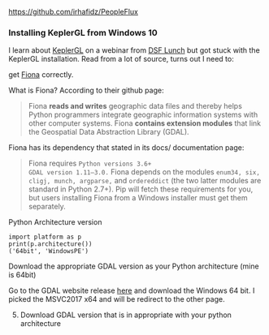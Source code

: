 https://github.com/irhafidz/PeopleFlux


### Installing KeplerGL from Windows 10

I learn about [KeplerGL](https://kepler.gl/) on a webinar from [DSF Lunch](https://www.datasciencefestival.com/event/dsf-lunch-learn-visualising-location-data-with-keplergl/) but got stuck with the KeplerGL installation. Read from a lot of source, turns out I need to:

get [Fiona](https://pypi.org/project/Fiona/) correctly.

What is Fiona? According to their github page:

> Fiona **reads and writes** geographic data files and thereby helps Python programmers integrate geographic information systems with other computer systems. Fiona **contains extension modules** that link the Geospatial Data Abstraction Library (GDAL).

Fiona has its dependency that stated in its docs/ documentation page:

> Fiona requires `Python versions 3.6+`  
> `GDAL version 1.11–3.0.` 
> Fiona depends on the modules `enum34, six, cligj, munch, argparse,` and `ordereddict` (the two latter modules are standard in Python
> 2.7+). Pip will fetch these requirements for you, but users installing Fiona from a Windows installer must get them separately.

Python Architecture version

    import platform as p
    print(p.architecture())
    ('64bit', 'WindowsPE')

Download the appropriate GDAL version as your Python architecture (mine is 64bit)

Go to the GDAL website release [here](http://www.gisinternals.com/release.php) and download the Windows 64 bit. I picked the MSVC2017 x64 and will be redirect to the other page.
 

  
5. Download GDAL version that is in appropriate with your python architecture







<!--stackedit_data:
eyJoaXN0b3J5IjpbLTUzMzU5NTMyNCwzMjU1OTcxODIsNTc0Mj
U0MDk3LC0yMjU3OTcyMjgsLTE1NDYyMTM1NDEsLTc1Nzg3MDEs
OTk4MTMyNjE1LDEwNDk0NTY2MDgsMTAxNzUwNjEwLC0xNjAzNT
Q5ODY2LDEwMjM3MzkyMzYsLTE5MDQ4NDQ1MzRdfQ==
-->